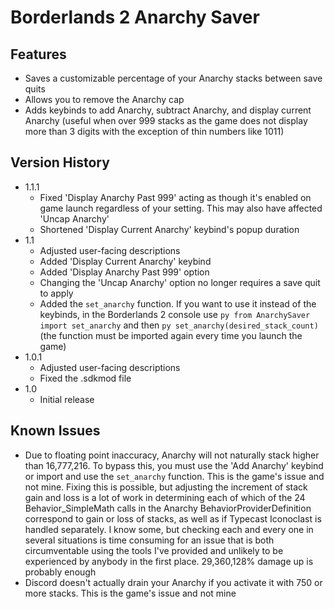# Borderlands 2 Anarchy Saver

## Features
- Saves a customizable percentage of your Anarchy stacks between save quits
- Allows you to remove the Anarchy cap
- Adds keybinds to add Anarchy, subtract Anarchy, and display current Anarchy (useful when over 999 stacks as the game does not display more than 3 digits with the exception of thin numbers like 1011)


## Version History
- 1.1.1
    - Fixed 'Display Anarchy Past 999' acting as though it's enabled on game launch regardless of your setting. This may also have affected 'Uncap Anarchy'
    - Shortened 'Display Current Anarchy' keybind's popup duration
- 1.1
    - Adjusted user-facing descriptions
    - Added 'Display Current Anarchy' keybind 
    - Added 'Display Anarchy Past 999' option
    - Changing the 'Uncap Anarchy' option no longer requires a save quit to apply
    - Added the `set_anarchy` function. If you want to use it instead of the keybinds, in the Borderlands 2 console use `py from AnarchySaver import set_anarchy` and then `py set_anarchy(desired_stack_count)` (the function must be imported again every time you launch the game)
- 1.0.1
    - Adjusted user-facing descriptions
    - Fixed the .sdkmod file
- 1.0
    - Initial release


## Known Issues
- Due to floating point inaccuracy, Anarchy will not naturally stack higher than 16,777,216. To bypass this, you must use the 'Add Anarchy' keybind or import and use the `set_anarchy` function. This is the game's issue and not mine. Fixing this is possible, but adjusting the increment of stack gain and loss is a lot of work in determining each of which of the 24 Behavior_SimpleMath calls in the Anarchy BehaviorProviderDefinition correspond to gain or loss of stacks, as well as if Typecast Iconoclast is handled separately. I know some, but checking each and every one in several situations is time consuming for an issue that is both circumventable using the tools I've provided and unlikely to be experienced by anybody in the first place. 29,360,128% damage up is probably enough
- Discord doesn't actually drain your Anarchy if you activate it with 750 or more stacks. This is the game's issue and not mine